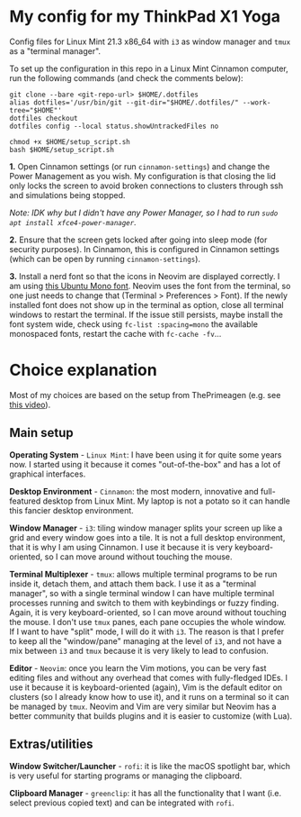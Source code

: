 # My config for my ThinkPad X1 Yoga

Config files for Linux Mint 21.3 x86_64 with `i3` as window manager and `tmux` as a "terminal manager". 

To set up the configuration in this repo in a Linux Mint Cinnamon computer, run the following commands (and check the comments below):
```
git clone --bare <git-repo-url> $HOME/.dotfiles
alias dotfiles='/usr/bin/git --git-dir="$HOME/.dotfiles/" --work-tree="$HOME"'
dotfiles checkout
dotfiles config --local status.showUntrackedFiles no

chmod +x $HOME/setup_script.sh
bash $HOME/setup_script.sh
```

**1.** Open Cinnamon settings (or run `cinnamon-settings`) and change the Power Management as you wish. 
My configuration is that closing the lid only locks the screen to avoid broken connections to clusters through ssh and simulations being stopped. 

*Note: IDK why but I didn't have any Power Manager, so I had to run `sudo apt install xfce4-power-manager`.*

**2.** Ensure that the screen gets locked after going into sleep mode (for security purposes). 
In Cinnamon, this is configured in Cinnamon settings (which can be open by running `cinnamon-settings`).

**3.** Install a nerd font so that the icons in Neovim are displayed correctly. 
I am using [this Ubuntu Mono font](https://github.com/ryanoasis/nerd-fonts/releases/download/v3.4.0/UbuntuMono.zip).
Neovim uses the font from the terminal, so one just needs to change that (Terminal > Preferences > Font). 
If the newly installed font does not show up in the terminal as option, close all terminal windows to restart the terminal.
If the issue still persists, maybe install the font system wide, check using `fc-list :spacing=mono` the available monospaced fonts, restart the cache with `fc-cache -fv`...

# Choice explanation

Most of my choices are based on the setup from ThePrimeagen (e.g. see [this video](https://www.youtube.com/watch?v=bdumjiHabhQ&t=316s)). 

## Main setup

**Operating System** - `Linux Mint`: I have been using it for quite some years now. I started using it because it comes "out-of-the-box" and has a lot of graphical interfaces.

**Desktop Environment** - `Cinnamon`: the most modern, innovative and full-featured desktop from Linux Mint. My laptop is not a potato so it can handle this fancier desktop environment.

**Window Manager** - `i3`: tiling window manager splits your screen up like a grid and every window goes into a tile. It is not a full desktop environment, that it is why I am using Cinnamon. 
I use it because it is very keyboard-oriented, so I can move around without touching the mouse.

**Terminal Multiplexer** - `tmux`: allows multiple terminal programs to be run inside it, detach them, and attach them back. I use it as a "terminal manager", so with a single terminal window I can have multiple terminal processes running and switch to them with keybindings or fuzzy finding. Again, it is very keyboard-oriented, so I can move around without touching the mouse. I don't use `tmux` panes, each pane occupies the whole window. If I want to have "split" mode, I will do it with `i3`. The reason is that I prefer to keep all the "window/pane" managing at the level of `i3`, and not have a mix between `i3` and `tmux` because it is very likely to lead to confusion. 

**Editor** - `Neovim`: once you learn the Vim motions, you can be very fast editing files and without any overhead that comes with fully-fledged IDEs. I use it because it is keyboard-oriented (again), Vim is the default editor on clusters (so I already know how to use it), and it runs on a terminal so it can be managed by `tmux`. Neovim and Vim are very similar but Neovim has a better community that builds plugins and it is easier to customize (with Lua). 

## Extras/utilities

**Window Switcher/Launcher** - `rofi`: it is like the macOS spotlight bar, which is very useful for starting programs or managing the clipboard.

**Clipboard Manager** - `greenclip`: it has all the functionality that I want (i.e. select previous copied text) and can be integrated with `rofi`.
